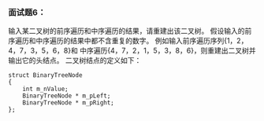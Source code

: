 ### 面试题6：
输入某二叉树的前序遍历和中序遍历的结果，请重建出该二叉树。
假设输入的前序遍历和中序遍历的结果中都不含重复的数字。
例如输入前序遍历序列{1，2，4，7，3，5，6，8}和
中序遍历{4，7，2，1，5，3，8，6}，则重建出二叉树并输出它的头结点。
二叉树结点的定义如下：
```
struct BinaryTreeNode
{
	int m_nValue;
	BinaryTreeNode * m_pLeft;
	BinaryTreeNode * m_pRight;
};
```

